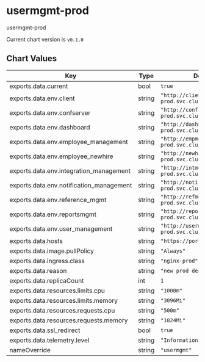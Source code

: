 usermgmt-prod
=============
usermgmt-prod

Current chart version is `v0.1.0`





## Chart Values

| Key | Type | Default | Description |
|-----|------|---------|-------------|
| exports.data.current | bool | `true` |  |
| exports.data.env.client | string | `"http://client.backend-prod.svc.cluster.local:8802"` |  |
| exports.data.env.confserver | string | `"http://confserver.backend-prod.svc.cluster.local:4000"` |  |
| exports.data.env.dashboard | string | `"http://dashboard.backend-prod.svc.cluster.local:8808"` |  |
| exports.data.env.employee_management | string | `"http://empmgmt.backend-prod.svc.cluster.local:8803"` |  |
| exports.data.env.employee_newhire | string | `"http://newhire.backend-prod.svc.cluster.local:8806"` |  |
| exports.data.env.integration_management | string | `"http://intmgmt.backend-prod.svc.cluster.local:8810"` |  |
| exports.data.env.notification_management | string | `"http://notifymgmt.backend-prod.svc.cluster.local:8807"` |  |
| exports.data.env.reference_mgmt | string | `"http://refmgmt.backend-prod.svc.cluster.local:8804"` |  |
| exports.data.env.reportsmgmt | string | `"http://reportsmgmt.backend-prod.svc.cluster.local:8812"` |  |
| exports.data.env.user_management | string | `"http://usermgmt.backend-prod.svc.cluster.local:8801"` |  |
| exports.data.hosts | string | `"https://portal.mybbsi.com"` |  |
| exports.data.image.pullPolicy | string | `"Always"` |  |
| exports.data.ingress.class | string | `"nginx-prod"` |  |
| exports.data.reason | string | `"new prod deploy"` |  |
| exports.data.replicaCount | int | `1` |  |
| exports.data.resources.limits.cpu | string | `"1000m"` |  |
| exports.data.resources.limits.memory | string | `"3096Mi"` |  |
| exports.data.resources.requests.cpu | string | `"500m"` |  |
| exports.data.resources.requests.memory | string | `"1024Mi"` |  |
| exports.data.ssl_redirect | bool | `true` |  |
| exports.data.telemetry.level | string | `"Information"` |  |
| nameOverride | string | `"usermgmt"` |  |

